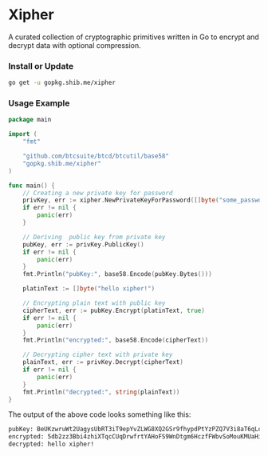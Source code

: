 # Xipher

A curated collection of cryptographic primitives written in Go to encrypt and decrypt data with optional compression.

### Install or Update
```bash
go get -u gopkg.shib.me/xipher
```

### Usage Example
```go
package main

import (
	"fmt"

	"github.com/btcsuite/btcd/btcutil/base58"
	"gopkg.shib.me/xipher"
)

func main() {
    // Creating a new private key for password
	privKey, err := xipher.NewPrivateKeyForPassword([]byte("some_password"))
	if err != nil {
		panic(err)
	}

    // Deriving  public key from private key
	pubKey, err := privKey.PublicKey()
	if err != nil {
		panic(err)
	}
	fmt.Println("pubKey:", base58.Encode(pubKey.Bytes()))

	platinText := []byte("hello xipher!")

    // Encrypting plain text with public key
	cipherText, err := pubKey.Encrypt(platinText, true)
	if err != nil {
		panic(err)
	}
	fmt.Println("encrypted:", base58.Encode(cipherText))

    // Decrypting cipher text with private key
	plainText, err := privKey.Decrypt(cipherText)
	if err != nil {
		panic(err)
	}
	fmt.Println("decrypted:", string(plainText))
}
```
The output of the above code looks something like this:
```bash
pubKey: BeUKzwruWt2UagysUbRT3iT9epYvZLWG8XQ2GSr9fhypdPtYzPZQ7V3i8aT6qLokdjcAXo
encrypted: 5db2zz3Bbi4zhiXTqcCUqDrwfrtYAHoFS9WnDtgm6HczfFWbvSoMouKMUaHisTbnkcWbck3sCkahc4xvgNtZjFR2KWzZC56MRi2oq4NhxkjnDh8oAFPhGpKpBb17nCq7nCRxXaqeLBumhe6
decrypted: hello xipher!
```